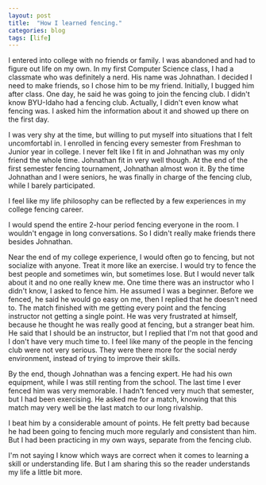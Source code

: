 ```yaml
---
layout: post
title:  "How I learned fencing."
categories: blog
tags: [life]
---
```

I entered into college with no friends or family. I was abandoned and had to
figure out life on my own. In my first Computer Science class, I had a
classmate who was definitely a nerd. His name was Johnathan. I decided I need
to make friends, so I chose him to be my friend. Initially, I bugged him after
class. One day, he said he was going to join the fencing club. I didn't know
BYU-Idaho had a fencing club. Actually, I didn't even know what fencing was. I
asked him the information about it and showed up there on the first day.

I was very shy at the time, but willing to put myself into situations that I
felt uncomfortabl in. I enrolled in fencing every semester from Freshman to
Junior year in college. I never felt like I fit in and Johnathan was my only
friend the whole time. Johnathan fit in very well though. At the end of the
first semester fencing tournament, Johnathan almost won it. By the time
Johnathan and I were seniors, he was finally in charge of the fencing club,
while I barely participated.

I feel like my life philosophy can be reflected by a few experiences in my
college fencing career.

I would spend the entire 2-hour period fencing everyone in the room. I wouldn't
engage in long conversations. So I didn't really make friends there besides
Johnathan.

Near the end of my college experience, I would often go to fencing, but not
socialize with anyone. Treat it more like an exercise. I would try to fence the
best people and sometimes win, but sometimes lose. But I would never talk about
it and no one really knew me. One time there was an instructor who I didn't
know, I asked to fence him. He assumed I was a beginner. Before we fenced, he
said he would go easy on me, then I replied that he doesn't need to. The match
finished with me getting every point and the fencing instructor not getting a
single point. He was very frustrated at himself, because he thought he was
really good at fencing, but a stranger beat him. He said that I should be an
instructor, but I replied that I'm not that good and I don't have very much
time to. I feel like many of the people in the fencing club were not very
serious. They were there more for the social nerdy environment, instead of
trying to improve their skills.

By the end, though Johnathan was a fencing expert. He had his own equipment,
while I was still renting from the school. The last time I ever fenced him was
very memorable. I hadn't fenced very much that semester, but I had been
exercising. He asked me for a match, knowing that this match may very well be
the last match to our long rivalship.

I beat him by a considerable amount of points. He felt pretty bad because he
had been going to fencing much more regularly and consistent than him. But I
had been practicing in my own ways, separate from the fencing club.

I'm not saying I know which ways are correct when it comes to learning a skill
or understanding life. But I am sharing this so the reader understands my life
a little bit more.
